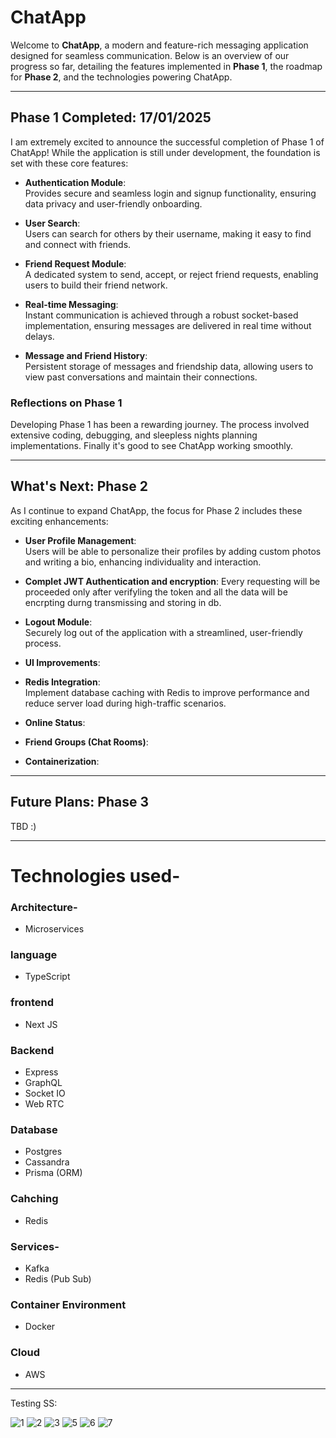 
# ChatApp


Welcome to **ChatApp**, a modern and feature-rich messaging application designed for seamless communication. Below is an overview of our progress so far, detailing the features implemented in **Phase 1**, the roadmap for **Phase 2**, and the technologies powering ChatApp.  

---

## **Phase 1 Completed: 17/01/2025**  

I am extremely excited to announce the successful completion of Phase 1 of ChatApp! While the application is still under development, the foundation is set with these core features:  

- **Authentication Module**:  
  Provides secure and seamless login and signup functionality, ensuring data privacy and user-friendly onboarding.  

- **User Search**:  
  Users can search for others by their username, making it easy to find and connect with friends.  

- **Friend Request Module**:  
  A dedicated system to send, accept, or reject friend requests, enabling users to build their friend network.  

- **Real-time Messaging**:  
  Instant communication is achieved through a robust socket-based implementation, ensuring messages are delivered in real time without delays.  

- **Message and Friend History**:  
  Persistent storage of messages and friendship data, allowing users to view past conversations and maintain their connections.  

### Reflections on Phase 1  
Developing Phase 1 has been a rewarding journey. The process involved extensive coding, debugging, and sleepless nights planning implementations. Finally it's good to see ChatApp working smoothly.  

---

## **What's Next: Phase 2**  

As I continue to expand ChatApp, the focus for Phase 2 includes these exciting enhancements:  

- **User Profile Management**:  
  Users will be able to personalize their profiles by adding custom photos and writing a bio, enhancing individuality and interaction.  

- **Complet JWT Authentication and encryption**:
  Every requesting will be proceeded only after verifyling the token and all the data will be encrpting durng transmissing and storing in db.

- **Logout Module**:  
  Securely log out of the application with a streamlined, user-friendly process.  

- **UI Improvements**:  

- **Redis Integration**:  
  Implement database caching with Redis to improve performance and reduce server load during high-traffic scenarios.  

- **Online Status**:   

- **Friend Groups (Chat Rooms)**:  

- **Containerization**:  
  

---

## **Future Plans: Phase 3**  

TBD :)

---


# Technologies used-
### Architecture-
- Microservices
### language
- TypeScript
### frontend
- Next JS
### Backend
- Express
- GraphQL
- Socket IO
- Web RTC
### Database
- Postgres
- Cassandra
- Prisma (ORM)
### Cahching
- Redis
### Services- 
- Kafka
- Redis (Pub Sub)
### Container Environment
- Docker
### Cloud
- AWS

--------------------------------------------------
Testing SS:

![1](https://github.com/user-attachments/assets/8815af7c-c0db-451f-bb80-d796db8fb635)
![2](https://github.com/user-attachments/assets/690fb7c6-c489-402f-8a6b-70167d18d6c9)
![3](https://github.com/user-attachments/assets/df3bd525-ec2f-4cc1-985a-28b7dbdf9dc0)
![5](https://github.com/user-attachments/assets/b1c560ec-dcd5-4e87-bc93-9238ca224e40)
![6](https://github.com/user-attachments/assets/6691bc00-0b3f-4ac4-af08-24d39b25ff85)
![7](https://github.com/user-attachments/assets/6ae7690a-6a47-4837-856f-b6c6a2fc480e)
